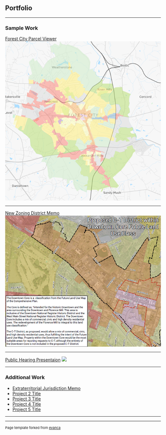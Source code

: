 ## Portfolio

---

### Sample Work

[Forest City Parcel Viewer](https://www.townofforestcity.com/zoning-parcel-map/#13/35.3258/-81.8742)
<img src="images/gisThumb.PNG?raw=true"/>

---
[New Zoning District Memo](/images/C-T_memo.pdf)
<img src="images/c-t.PNG?raw=true"/>

---
[Public Hearing Presentaion](http://example.com/)
<img src="images/dummy_thumbnail.jpg?raw=true"/>

---

### Additional Work

- [Extraterritorial Jurisdiction Memo](/images/etj-copy-min.pdf)
- [Project 2 Title](http://example.com/)
- [Project 3 Title](http://example.com/)
- [Project 4 Title](http://example.com/)
- [Project 5 Title](http://example.com/)

---




---
<p style="font-size:11px">Page template forked from <a href="https://github.com/evanca/quick-portfolio">evanca</a></p>
<!-- Remove above link if you don't want to attibute -->
